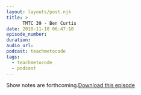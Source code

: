 ```yaml
---
layout: layouts/post.njk
title: >
      TMTC 39 - Ben Curtis
date: 2010-11-10 06:47:10
episode_number: 
duration: 
audio_url: 
podcast: teachmetocode
tags: 
  - teachmetocode
  - podcast
---
```


Show notes are forthcoming.[Download this episode](http://traffic.libsyn.com/charlesmaxwood/TMTC39BenCurtis.mp3)


